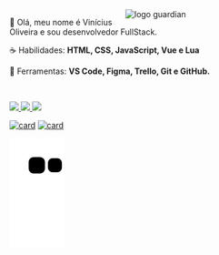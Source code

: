 <img src="gif.gif" min-width="300px" max-width="300px" width="300px" align="right" alt="logo guardian">

<p align="1"> 
🖖 Olá, meu nome é Vinícius Oliveira e sou desenvolvedor FullStack.
</p>

<p align="left">
 ☕ Habilidades: <strong>HTML, CSS, JavaScript, Vue e Lua</strong>
</p>

<p align="left">
  💼 Ferramentas: <strong>VS Code, Figma, Trello, Git e GitHub.</strong>
</p>

<br>

<p align="left">
  <a href="https://www.instagram.com/kvini7/" alt="Instagram">
    <img src="https://img.shields.io/badge/-Instagram-6610F2?style=for-the-badge&logo=Instagram&logoColor=FFFFFF&link=https://www.instagram.com/kvini7"/>
  </a>
  
  <a href="https://www.linkedin.com/in/kvini7" alt="Linkedin">
    <img src="https://img.shields.io/badge/-Linkedin-6610F2?style=for-the-badge&logo=Linkedin&logoColor=FFFFFF&link=https://www.linkedin.com/in/kvini7"/>
  </a>
  
  <a href="https://discord.gg/k37FbZB" alt="Discord">
    <img src="https://img.shields.io/badge/-Discord-6610F2?style=for-the-badge&logo=Discord&logoColor=FFFFFF&link=https://discord.gg/k37FbZB"/>
  </a>
</p>

[![card](https://github-readme-stats.vercel.app/api?username=kvini7&theme=dark&show_icons=true)](https://github.com/kvini7/)
[![card](https://github-readme-stats.vercel.app/api/top-langs/?username=kvini7&hide=html&layout=compact&theme=dark)](https://github.com/kvini7/)
  
![Snake animation](https://github.com/kvini7/kvini7/blob/output/github-contribution-grid-snake.svg)
